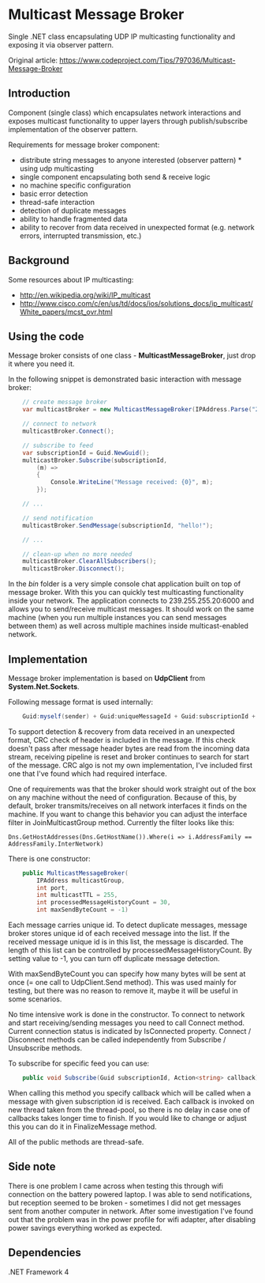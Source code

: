 # Multicast Message Broker
Single .NET class encapsulating UDP IP multicasting functionality and exposing it via observer pattern.

Original article:
https://www.codeproject.com/Tips/797036/Multicast-Message-Broker

## Introduction
Component (single class) which encapsulates network interactions and exposes multicast functionality to upper layers through publish/subscribe implementation of the observer pattern.

Requirements for message broker component:

* distribute string messages to anyone interested (observer pattern) * using udp multicasting
* single component encapsulating both send & receive logic
* no machine specific configuration
* basic error detection
* thread-safe interaction
* detection of duplicate messages
* ability to handle fragmented data
* ability to recover from data received in unexpected format (e.g.  network errors, interrupted transmission, etc.)

## Background
Some resources about IP multicasting:

* http://en.wikipedia.org/wiki/IP_multicast
* http://www.cisco.com/c/en/us/td/docs/ios/solutions_docs/ip_multicast/White_papers/mcst_ovr.html

## Using the code
Message broker consists of one class - **MulticastMessageBroker**, just drop it where you need it.

In the following snippet is demonstrated basic interaction with message broker: 
```csharp
    // create message broker
    var multicastBroker = new MulticastMessageBroker(IPAddress.Parse("239.255.255.20"), 6000);

    // connect to network
    multicastBroker.Connect();

    // subscribe to feed
    var subscriptionId = Guid.NewGuid();
    multicastBroker.Subscribe(subscriptionId,
        (m) =>
        {
            Console.WriteLine("Message received: {0}", m);
        });

    // ...

    // send notification
    multicastBroker.SendMessage(subscriptionId, "hello!");

    // ...

    // clean-up when no more needed
    multicastBroker.ClearAllSubscribers();
    multicastBroker.Disconnect();
```

In the *bin* folder is a very simple console chat application built on top of message broker. With this you can quickly test multicasting functionality inside your network. The application connects to 239.255.255.20:6000 and allows you to send/receive multicast messages. It should work on the same machine (when you run multiple instances you can send messages between them) as well across multiple machines inside multicast-enabled network.

## Implementation
Message broker implementation is based on **UdpClient** from **System.Net.Sockets**.

Following message format is used internally:

```csharp
    Guid:myself(sender) + Guid:uniqueMessageId + Guid:subscriptionId + int:messageLenght + byte[2]:CRC16 + string:message
```

To support detection & recovery from data received in an unexpected format, CRC check of header is included in the message. If this check doesn't pass after message header bytes are read from the incoming data stream, receiving pipeline is reset and broker continues to search for start of the message. CRC algo is not my own implementation, I've included first one that I've found which had required interface.

One of requirements was that the broker should work straight out of the box on any machine without the need of configuration. Because of this, by default, broker transmits/receives on all network interfaces it finds on the machine. If you want to change this behavior you can adjust the interface filter in JoinMulticastGroup method. Currently the filter looks like this:

    Dns.GetHostAddresses(Dns.GetHostName()).Where(i => i.AddressFamily == AddressFamily.InterNetwork)

There is one constructor:
```csharp
    public MulticastMessageBroker(
        IPAddress multicastGroup,
        int port,
        int multicastTTL = 255,
        int processedMessageHistoryCount = 30,
        int maxSendByteCount = -1)
```

Each message carries unique id. To detect duplicate messages, message broker stores unique id of each received message into the list. If the received message unique id is in this list, the message is discarded. The length of this list can be controlled by processedMessageHistoryCount. By setting value to -1, you can turn off duplicate message detection.

With maxSendByteCount you can specify how many bytes will be sent at once (= one call to UdpClient.Send method). This was used mainly for testing, but there was no reason to remove it, maybe it will be useful in some scenarios.

No time intensive work is done in the constructor. To connect to network and start receiving/sending messages you need to call Connect method. Current connection status is indicated by IsConnected property. Connect / Disconnect methods can be called independently from Subscribe / Unsubscribe methods.

To subscribe for specific feed you can use:

```csharp
    public void Subscribe(Guid subscriptionId, Action<string> callback)
```

When calling this method you specify callback which will be called when a message with given subscription id is received. Each callback is invoked on new thread taken from the thread-pool, so there is no delay in case one of callbacks takes longer time to finish. If you would like to change or adjust this you can do it in FinalizeMessage method.

All of the public methods are thread-safe.

## Side note
There is one problem I came across when testing this through wifi connection on the battery powered laptop. I was able to send notifications, but reception seemed to be broken - sometimes I did not get messages sent from another computer in network. After some investigation I've found out that the problem was in the power profile for wifi adapter, after disabling power savings everything worked as expected. 

## Dependencies
.NET Framework 4